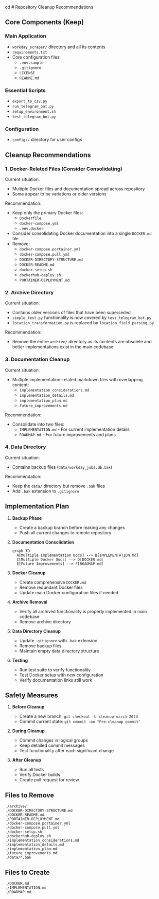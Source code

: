 cd # Repository Cleanup Recommendations

## Core Components (Keep)

### Main Application
- `workday_scraper/` directory and all its contents
- `requirements.txt`
- Core configuration files:
  - `.env.sample`
  - `.gitignore`
  - `LICENSE`
  - `README.md`

### Essential Scripts
- `export_to_csv.py`
- `run_telegram_bot.py`
- `setup_environment.sh`
- `test_telegram_bot.py`

### Configuration
- `configs/` directory for user configs

## Cleanup Recommendations

### 1. Docker-Related Files (Consider Consolidating)
Current situation:
- Multiple Docker files and documentation spread across repository
- Some appear to be variations or older versions

Recommendation:
- Keep only the primary Docker files:
  - `Dockerfile`
  - `docker-compose.yml`
  - `.env.docker`
- Consider consolidating Docker documentation into a single `DOCKER.md` file
- Remove:
  - `docker-compose.portainer.yml`
  - `docker-compose.pull.yml`
  - `DOCKER-DIRECTORY-STRUCTURE.md`
  - `DOCKER-README.md`
  - `docker-setup.sh`
  - `dockerhub-deploy.sh`
  - `PORTAINER-DEPLOYMENT.md`

### 2. Archive Directory
Current situation:
- Contains older versions of files that have been superseded
- `simple_test.py` functionality is now covered by `test_telegram_bot.py`
- `location_transformation.py` is replaced by `location_field_parsing.py`

Recommendation:
- Remove the entire `archive/` directory as its contents are obsolete and better implementations exist in the main codebase

### 3. Documentation Cleanup
Current situation:
- Multiple implementation-related markdown files with overlapping content:
  - `implementation_considerations.md`
  - `implementation_details.md`
  - `implementation_plan.md`
  - `future_improvements.md`

Recommendation:
- Consolidate into two files:
  - `IMPLEMENTATION.md` - For current implementation details
  - `ROADMAP.md` - For future improvements and plans

### 4. Data Directory
Current situation:
- Contains backup files (`data/workday_jobs.db.bak`)

Recommendation:
- Keep the `data/` directory but remove `.bak` files
- Add `.bak` extension to `.gitignore`

## Implementation Plan

1. **Backup Phase**
   - Create a backup branch before making any changes
   - Push all current changes to remote repository

2. **Documentation Consolidation**
   ```mermaid
   graph TD
     A[Multiple Implementation Docs] --> B[IMPLEMENTATION.md]
     C[Multiple Docker Docs] --> D[DOCKER.md]
     E[Future Improvements] --> F[ROADMAP.md]
   ```

3. **Docker Cleanup**
   - Create comprehensive `DOCKER.md`
   - Remove redundant Docker files
   - Update main Docker configuration files if needed

4. **Archive Removal**
   - Verify all archived functionality is properly implemented in main codebase
   - Remove archive directory

5. **Data Directory Cleanup**
   - Update `.gitignore` with `.bak` extension
   - Remove backup files
   - Maintain empty data directory structure

6. **Testing**
   - Run test suite to verify functionality
   - Test Docker setup with new configuration
   - Verify documentation links still work

## Safety Measures

1. **Before Cleanup**
   - Create a new branch: `git checkout -b cleanup-march-2024`
   - Commit current state: `git commit -am "Pre-cleanup commit"`

2. **During Cleanup**
   - Commit changes in logical groups
   - Keep detailed commit messages
   - Test functionality after each significant change

3. **After Cleanup**
   - Run all tests
   - Verify Docker builds
   - Create pull request for review

## Files to Remove

```plaintext
./archive/
./DOCKER-DIRECTORY-STRUCTURE.md
./DOCKER-README.md
./PORTAINER-DEPLOYMENT.md
./docker-compose.portainer.yml
./docker-compose.pull.yml
./docker-setup.sh
./dockerhub-deploy.sh
./implementation_considerations.md
./implementation_details.md
./implementation_plan.md
./future_improvements.md
./data/*.bak
```

## Files to Create

```plaintext
./DOCKER.md
./IMPLEMENTATION.md
./ROADMAP.md